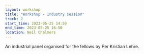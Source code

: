 ```yaml
---
layout: workshop
title: "Workshop - Industry session"
track: 2
start_time: 2023-05-25 14:50
end_time: 2023-05-25 16:50
location: Neil Chalmers
---
```


An industrial panel organised for the fellows by Per Kristian Lehre.
